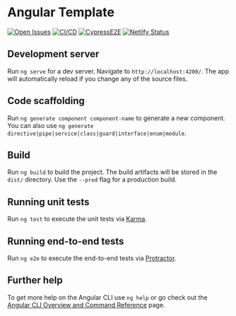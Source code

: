 # Angular Template

[![Open Issues](https://img.shields.io/github/issues-raw/UdL-EPS-SoftArch/mypets-geiade?logo=github)](https://github.com/orgs/UdL-EPS-SoftArch/projects/21)
[![CI/CD](https://github.com/UdL-EPS-SoftArch/mypets-geiade/actions/workflows/ci-cd.yml/badge.svg)](https://github.com/UdL-EPS-SoftArch/mypets-geiade/actions)
[![CypressE2E](https://img.shields.io/endpoint?url=https://dashboard.cypress.io/badge/simple/y4sb1g&style=flat&logo=cypress)](https://dashboard.cypress.io/projects/y4sb1g/runs)
[![Netlify Status](https://api.netlify.com/api/v1/badges/68b45a51-71cd-448a-85f5-60a496534533/deploy-status)](https://mypets-geiade.netlify.app)

## Development server

Run `ng serve` for a dev server. Navigate to `http://localhost:4200/`. The app will automatically reload if you change any of the source files.

## Code scaffolding

Run `ng generate component component-name` to generate a new component. You can also use `ng generate directive|pipe|service|class|guard|interface|enum|module`.

## Build

Run `ng build` to build the project. The build artifacts will be stored in the `dist/` directory. Use the `--prod` flag for a production build.

## Running unit tests

Run `ng test` to execute the unit tests via [Karma](https://karma-runner.github.io).

## Running end-to-end tests

Run `ng e2e` to execute the end-to-end tests via [Protractor](http://www.protractortest.org/).

## Further help

To get more help on the Angular CLI use `ng help` or go check out the [Angular CLI Overview and Command Reference](https://angular.io/cli) page.
